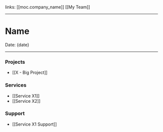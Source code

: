 links: [[moc.company_name]] [[My Team]]

---
# Name
Date: {date}

---
### Projects
- [[X - Big Project]]

### Services
- [[Service X1]]
- [[Service X2]]

### Support
- [[Service X1 Support]]

